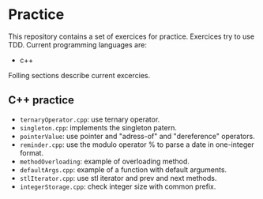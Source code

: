 # Practice

This repository contains a set of exercices for practice. Exercices try to use TDD. Current programming languages are:

- c++

Folling sections describe current excercies.


## C++ practice

- `ternaryOperator.cpp`: use ternary operator.
- `singleton.cpp`: implements the singleton patern.
- `pointerValue`: use pointer and "adress-of" and "dereference" operators.
- `reminder.cpp`: use the modulo operator % to parse a date in one-integer format.
- `methodOverloading`: example of overloading method.
- `defaultArgs.cpp`: example of a function with default arguments.
- `stlIterator.cpp`: use stl iterator and prev and next methods.
- `integerStorage.cpp`: check integer size with common prefix.